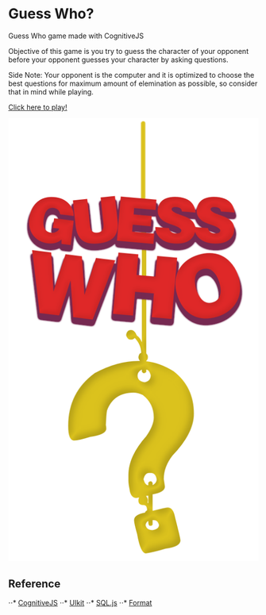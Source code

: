 # Guess Who?
Guess Who game made with CognitiveJS

Objective of this game is you try to guess the character of your opponent before your opponent guesses your character by asking questions.

Side Note: Your opponent is the computer and it is optimized to choose the best questions for maximum amount of elemination as possible, so consider that in mind while playing.

[Click here to play!](https://alperderman.com/guesswho/)

![Guess Who?](gw-logo.png)

## Reference
⋅⋅* [CognitiveJS](https://github.com/alperderman/CognitiveJS)
⋅⋅* [UIkit](https://getuikit.com/)
⋅⋅* [SQL.js](https://github.com/sql-js/sql.js/)
⋅⋅* [Format](https://github.com/samsonjs/format)
